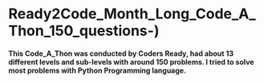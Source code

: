 # Ready2Code_Month_Long_Code_A_Thon_150_questions-)
#### This Code_A_Thon was conducted by Coders Ready, had about 13 different levels and sub-levels with around 150 problems. I tried to solve most problems with Python Programming language.
